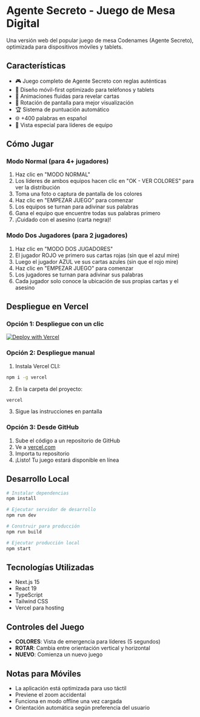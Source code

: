 # Agente Secreto - Juego de Mesa Digital

Una versión web del popular juego de mesa Codenames (Agente Secreto), optimizada para dispositivos móviles y tablets.

## Características

- 🎮 Juego completo de Agente Secreto con reglas auténticas
- 📱 Diseño móvil-first optimizado para teléfonos y tablets
- 🎨 Animaciones fluidas para revelar cartas
- 🔄 Rotación de pantalla para mejor visualización
- 🏆 Sistema de puntuación automático
- 🌐 +400 palabras en español
- 👥 Vista especial para líderes de equipo

## Cómo Jugar

### Modo Normal (para 4+ jugadores)
1. Haz clic en "MODO NORMAL"
2. Los líderes de ambos equipos hacen clic en "OK - VER COLORES" para ver la distribución
3. Toma una foto o captura de pantalla de los colores
4. Haz clic en "EMPEZAR JUEGO" para comenzar
5. Los equipos se turnan para adivinar sus palabras
6. Gana el equipo que encuentre todas sus palabras primero
7. ¡Cuidado con el asesino (carta negra)!

### Modo Dos Jugadores (para 2 jugadores)
1. Haz clic en "MODO DOS JUGADORES"
2. El jugador ROJO ve primero sus cartas rojas (sin que el azul mire)
3. Luego el jugador AZUL ve sus cartas azules (sin que el rojo mire)
4. Haz clic en "EMPEZAR JUEGO" para comenzar
5. Los jugadores se turnan para adivinar sus palabras
6. Cada jugador solo conoce la ubicación de sus propias cartas y el asesino

## Despliegue en Vercel

### Opción 1: Despliegue con un clic
[![Deploy with Vercel](https://vercel.com/button)](https://vercel.com/new/clone?repository-url=https://github.com/tu-usuario/agente-secreto)

### Opción 2: Despliegue manual

1. Instala Vercel CLI:
```bash
npm i -g vercel
```

2. En la carpeta del proyecto:
```bash
vercel
```

3. Sigue las instrucciones en pantalla

### Opción 3: Desde GitHub

1. Sube el código a un repositorio de GitHub
2. Ve a [vercel.com](https://vercel.com)
3. Importa tu repositorio
4. ¡Listo! Tu juego estará disponible en línea

## Desarrollo Local

```bash
# Instalar dependencias
npm install

# Ejecutar servidor de desarrollo
npm run dev

# Construir para producción
npm run build

# Ejecutar producción local
npm start
```

## Tecnologías Utilizadas

- Next.js 15
- React 19
- TypeScript
- Tailwind CSS
- Vercel para hosting

## Controles del Juego

- **COLORES**: Vista de emergencia para líderes (5 segundos)
- **ROTAR**: Cambia entre orientación vertical y horizontal
- **NUEVO**: Comienza un nuevo juego

## Notas para Móviles

- La aplicación está optimizada para uso táctil
- Previene el zoom accidental
- Funciona en modo offline una vez cargada
- Orientación automática según preferencia del usuario